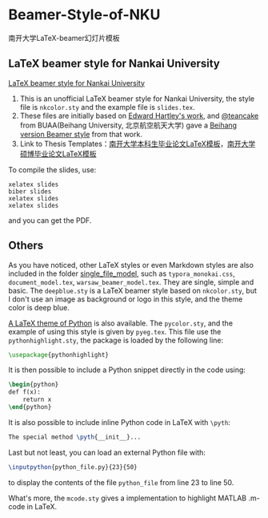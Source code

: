 # Beamer-Style-of-NKU
南开大学LaTeX-beamer幻灯片模板
<br/>
## LaTeX beamer style for Nankai University

[LaTeX beamer style for Nankai University](./beamer_nankai)
1. This is an unofficial LaTeX beamer style for Nankai University, the style file is `nkcolor.sty` and the example file is `slides.tex`.
2. These files are initially based on [Edward Hartley's work](http://www-control.eng.cam.ac.uk/Main/EdwardHartley), and [@teancake](https://github.com/teancake) from BUAA(Beihang University, 北京航空航天大学) gave a [Beihang version Beamer style](https://github.com/teancake/latex-beamer-beihang) from that work.
3. Link to Thesis Templates：[南开大学本科生毕业论文LaTeX模板](https://github.com/kongxiao0532/NKU_Bachelor_Thesis_Template)，[南开大学硕博毕业论文LaTeX模板](https://github.com/NewFuture/NKThesis)

To compile the slides, use:
```
xelatex slides
biber slides
xelatex slides
xelatex slides
```
and you can get the PDF.
<br/>
## Others

As you have noticed, other LaTeX styles or even Markdown styles are also included in the folder [single_file_model](./single_file_model), such as `typora_monokai.css`, `document_model.tex`, `warsaw_beamer_model.tex`. They are single, simple and basic. The `deepblue.sty` is a LaTeX beamer style based on `nkcolor.sty`, but I don't use an image as background or logo in this style, and the theme color is deep blue.

[A LaTeX theme of Python](./python_theme_beamer) is also available. The `pycolor.sty`, and the example of using this style is given by `pyeg.tex`. This file use the `pythonhighlight.sty`, the package is loaded by the following line:

```tex
\usepackage{pythonhighlight}
```

It is then possible to include a Python snippet directly in the code using:

```tex
\begin{python}
def f(x):
    return x
\end{python}
```

It is also possible to include inline Python code in LaTeX with ``\pyth``:

```tex
The special method \pyth{__init__}... 
```

Last but not least, you can load an external Python file with:

```tex
\inputpython{python_file.py}{23}{50}
```

to display the contents of the file ``python_file`` from line 23 to line 50.

What's more, the `mcode.sty` gives a implementation to highlight MATLAB .m-code in LaTeX.
